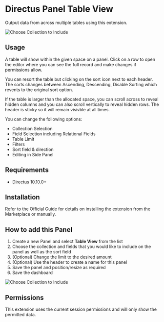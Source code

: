 # Directus Panel Table View

Output data from across multiple tables using this extension.

![Choose Collection to Include](https://raw.githubusercontent.com/directus-labs/extensions/main/packages/table-view-panel/docs/table-view-panel-feature.jpg)

## Usage

A table will show within the given space on a panel. Click on a row to open the editor where you can see the full record and make changes if permissions allow.

You can resort the table but clicking on the sort icon next to each header. The sorts changes between Ascending, Descending, Disable Sorting which revents to the original sort option.

If the table is larger than the allocated space, you can scroll across to reveal hidden columns and you can also scroll vertically to reveal hidden rows. The header is sticky so it will remain visivble at all times.

You can change the following options:

- Collection Selection
- Field Selection including Relational Fields
- Table Limit
- Filters
- Sort field & direction
- Editing in Side Panel

## Requirements

- Directus 10.10.0+

## Installation

Refer to the Official Guide for details on installing the extension from the Marketplace or manually.

## How to add this Panel

1. Create a new Panel and select **Table View** from the list
2. Choose the collection and fields that you would like to include on the panel as well as the sort field
3. (Optional) Change the limit to the desired amount
4. (Optional) Use the header to create a name for this panel
5. Save the panel and position/resize as required
6. Save the dashboard

![Choose Collection to Include](https://raw.githubusercontent.com/directus-labs/extensions/main/packages/table-view-panel/docs/table-view-panel-customize.jpg)

## Permissions

This extension uses the current session permissions and will only show the permitted data.
